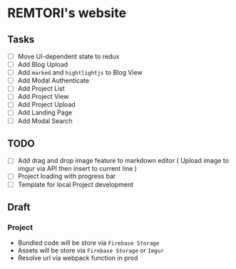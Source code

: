 # REMTORI's website

## Tasks

* [ ] Move UI-dependent state to redux
* [ ] Add Blog Upload
* [ ] Add `marked` and `hightlightjs` to Blog View
* [ ] Add Modal Authenticate
* [ ] Add Project List
* [ ] Add Project View
* [ ] Add Project Upload
* [ ] Add Landing Page
* [ ] Add Modal Search

## TODO

* [ ] Add drag and drop image feature to markdown editor ( Upload image to imgur via API then insert to current line )
* [ ] Project loading with progress bar
* [ ] Template for local Project development

## Draft

### Project
- Bundled code will be store via `Firebase Storage`
- Assets will be store via `Firebase Storage` or `Imgur`
- Resolve url via webpack function in prod